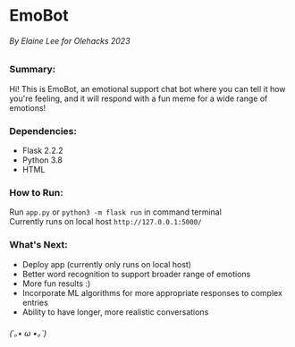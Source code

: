 # EmoBot              

###### By Elaine Lee for Olehacks 2023             


### Summary:        
Hi! This is EmoBot, an emotional support chat bot where you can
tell it how you're feeling, and it will respond with a fun meme for
a wide range of emotions!          


### Dependencies:   
- Flask 2.2.2
- Python 3.8
- HTML


### How to Run:   
Run `app.py` or `python3 -m flask run` in command terminal         
Currently runs on local host `http://127.0.0.1:5000/`             


### What's Next:  
- Deploy app (currently only runs on local host)         
- Better word recognition to support broader range of emotions    
- More fun results :)         
- Incorporate ML algorithms for more appropriate responses to complex entries   
- Ability to have longer, more realistic conversations                               


###### (´｡• ω •｡\`)   

